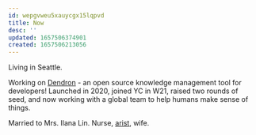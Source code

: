 ```yaml
---
id: wepgvweu5xauycgx15lqpvd
title: Now
desc: ''
updated: 1657506374901
created: 1657506213056
---
```


Living in Seattle. 

Working on [Dendron](https://www.dendron.so/) - an open source knowledge management tool for developers! Launched in 2020, joined YC in W21, raised two rounds of seed, and now working with a global team to help humans make sense of things. 

Married to Mrs. Ilana Lin. Nurse, [arist](https://www.etsy.com/shop/AccidentalflowerArt), wife. 
